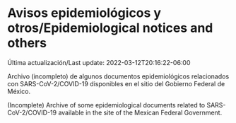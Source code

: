 # Avisos epidemiológicos y otros/Epidemiological notices and others

Última actualización/Last update: 2022-03-12T20:16:22-06:00

Archivo (incompleto) de algunos documentos epidemiológicos relacionados con SARS-CoV-2/COVID-19 disponibles en el sitio del Gobierno Federal de México.

(Incomplete) Archive of some epidemiological documents related to SARS-CoV-2/COVID-19 available in the site of the Mexican Federal Government.
